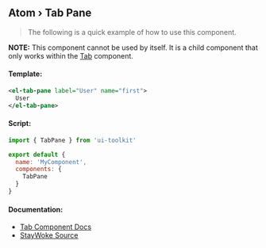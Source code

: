Atom › Tab Pane
---

> The following is a quick example of how to use this component.

**NOTE:** This component cannot be used by itself.  It is a child component that only works within the [Tab](https://github.com/staywoke/ui-toolkit/tree/master/src/components/molecules/tab) component.


#### Template:

```xml
<el-tab-pane label="User" name="first">
  User
</el-tab-pane>
```


#### Script:
```js
import { TabPane } from 'ui-toolkit'

export default {
  name: 'MyComponent',
  components: {
    TabPane
  }
}
```


#### Documentation:

* [Tab Component Docs](https://element.eleme.io/#/en-US/component/tab)
* [StayWoke Source](https://github.com/staywoke/ui-toolkit/tree/master/src/components/atoms/tab-pane)
